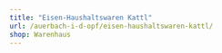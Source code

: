 ```yaml
---
title: "Eisen-Haushaltswaren Kattl"
url: /auerbach-i-d-opf/eisen-haushaltswaren-kattl/
shop: Warenhaus
---
```

